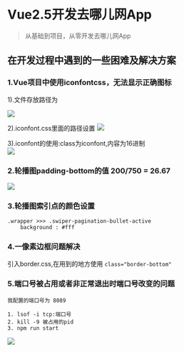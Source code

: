 # Vue2.5开发去哪儿网App

> 从基础到项目，从零开发去哪儿网App

## 在开发过程中遇到的一些困难及解决方案

### 1.Vue项目中使用iconfontcss，无法显示正确图标

1).文件存放路径为
  
![](http://oriq21dog.bkt.clouddn.com/bloc/2018-05-30-QQ20180530-153237.png)  

2).iconfont.css里面的路径设置
![](http://oriq21dog.bkt.clouddn.com/bloc/2018-05-30-QQ20180530-153358.png)

3).iconfont的使用:class为iconfont,内容为16进制  
![](http://oriq21dog.bkt.clouddn.com/bloc/2018-05-30-QQ20180530-153547.png)

### 2.轮播图padding-bottom的值 200/750 = 26.67

![](http://oriq21dog.bkt.clouddn.com/bloc/2018-05-30-QQ20180530-163433.png)

### 3.轮播图索引点的颜色设置 
 
```
.wrapper >>> .swiper-pagination-bullet-active
    background : #fff
```
### 4.一像素边框问题解决

引入border.css,在用到的地方使用 `class="border-bottom"`

### 5.端口号被占用或者非正常退出时端口号改变的问题

```
我配置的端口号为 8089

1. lsof -i tcp:端口号
2. kill -9 被占用的pid
3. npm run start

```
![](http://oriq21dog.bkt.clouddn.com/bloc/2018-06-01-QQ20180601-093059.png)
